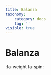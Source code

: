```yaml
---
title: Balanza
taxonomy:
    category: docs
    tag: ''
visible: true
---
```


#  Balanza 
:fa-weight fa-spin:

